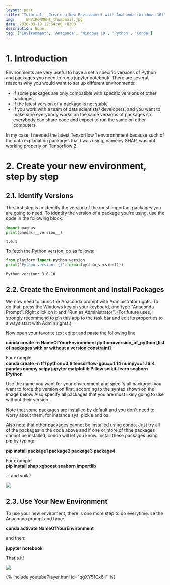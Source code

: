 ```yaml
---
layout: post
title: "Tutorial - Create a New Environment with Anaconda (Windows 10)"
img:     ENVIRONMENT_thumbnail.jpg
date: 2020-03-19 12:54:00 +0300
description: None. 
tag: ['Environment', 'Anaconda', 'Windows 10', 'Python', 'Conda']
---
```

<a id="Introduction"></a>
# 1. Introduction

Environments are very useful to have a set a specific versions of Python and packages you need to run a jupyter notebook. There are several reasons why you would want to set up different environments:
- if some packages are only compatible with specific versions of other packages,
- if the latest version of a package is not stable
- if you work with a team of data scientists/ developers, and you want to make sure everybody works on the same versions of packages so everybody can share code and expect to run the same on other computers.

In my case, I needed the latest Tensorflow 1 envoronnment because such of the data explanation packages that I was using, nameley SHAP, was not working properly on Tensorflow 2. 

<a id="Create-your-new-environment,-step-by-step"></a>
# 2. Create your new environment, step by step


<a id="Identify-Versions"></a>
## 2.1. Identify Versions

The first step is to identify the version of the most important packages you are going to need. To identify the version of a package you're using, use the code in the following block.


```python
import pandas
print(pandas.__version__)
```

    1.0.1
    

To fetch the Python version, do as follows:


```python
from platform import python_version
print('Python version: {}'.format(python_version()))
```

    Python version: 3.6.10
    

<a id="Create-the-Environment-and-Install-Packages"></a>
## 2.2. Create the Environment and Install Packages

We now need to launc the Anaconda prompt with Administrator rights. To do that, press the Windows key on your keyboard, and type "Anaconda Prompt". RIght click on it and "Run as Administrator". (For future uses, I strongly recommend to pin this app to the task bar and edit its properties to always start with Admin rights.)

Now open your favorite text editor and paste the following line:
    
**conda create -n NameOfYourEnvironment python=version_of_python [list of packages with or without a version constraint]**  

For example:  
**conda create -n tf1 python=3.6 tensorflow-gpu==1.14 numpy==1.16.4 pandas numpy scipy jupyter matplotlib Pillow scikit-learn seaborn IPython**

Use the name you want for your environment and specify all packages you want to force the version on first, according to the syntax shown on the image below. Also specify all packages that you are most likely going to use without their version.

Note that some packages are installed by default and you don't need to worry about them, for instance sys, pickle and os.

Also note that other packages cannot be installed using conda. Just try all of the packages in the code above and if one or more of thhe packages cannot be installed, conda will let you know. Install these packages using pip by typing:

**pip install package1 package2 package3 package4**  

For example:   
**pip install shap  xgboost seaborn importlib**

... and voila!

<img src="https://sdamolini.github.io/assets/img/ENVIRONMENT/version_cheat_sheet.jpg" style="max-width:840px">

<a id="Use-Your-New-Environment"></a>
## 2.3. Use Your New Environment

To use your new enviroment, there is one more step to do everytime. se the Anaconda prompt and type:

**conda activate NameOfYourEnvironment**  
  
and then:  

**jupyter notebook**  
  
That's it!

<img src="https://sdamolini.github.io/assets/img/ENVIRONMENT/Anaconda_Logo.png" style="max-width:840px">

{% include youtubePlayer.html id="qgXY51Cx6iI" %}